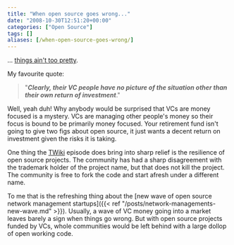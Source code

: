 ```yaml
---
title: "When open source goes wrong..."
date: "2008-10-30T12:51:20+00:00"
categories: ["Open Source"]
tags: []
aliases: [/when-open-source-goes-wrong/]
---
```


... [things ain't too pretty](http://blog.wikiring.com/Blog/BlogEntry28).

My favourite quote:

>"***Clearly, their VC people have no picture of the situation other than their own return of investment***."

Well, yeah duh! Why anybody would be surprised that VCs are money focused is a mystery. VCs are managing other people's money so their focus is bound to be primarily money focused. Your retirement fund isn't going to give two figs about open source, it just wants a decent return on investment given the risks it is taking.

One thing the [TWiki](http://twiki.org/) episode does bring into sharp relief is the resilience of open source projects. The community has had a sharp disagreement with the trademark holder of the project name, but that does not kill the project. The community is free to fork the code and start afresh under a different name.

To me that is the refreshing thing about the [new wave of open source network management startups]({{< ref "/posts/network-managements-new-wave.md" >}}). Usually, a wave of VC money going into a market leaves barely a sign when things go wrong. But with open source projects funded by VCs, whole communities would be left behind with a large dollop of open working code.
